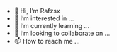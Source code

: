 - 👋 Hi, I’m Rafzsx
- 👀 I’m interested in ...
- 🌱 I’m currently learning ...
- 💞️ I’m looking to collaborate on ...
- 📫 How to reach me ...

<!---
RfaintFraint/RfaintFraint is a ✨ special ✨ repository because its `README.md` (this file) appears on your GitHub profile.
You can click the Preview link to take a look at your changes.
--->
